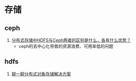 # 存储

## ceph
1. [分布式存储中HDFS与Ceph两者的区别是什么，各有什么优势？](https://www.cnblogs.com/liinux/p/10045365.html)
    - ceph的去中心化导致的资源浪费、可用率低的问题
## hdfs
1. [聊一聊分布式对象存储解决方案](https://cloud.tencent.com/developer/article/1488461)
